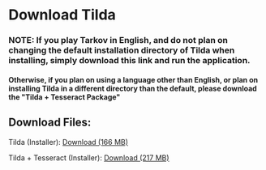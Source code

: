 # Download Tilda
### NOTE: If you play Tarkov in English, and do not plan on changing the default installation directory of Tilda when installing, simply download this link and run the application. 
#### Otherwise, if you plan on using a language other than English, or plan on installing Tilda in a different directory than the default, please download the "Tilda + Tesseract Package" 


## Download Files:

Tilda (Installer): [Download (166 MB)](https://doc-08-6c-docs.googleusercontent.com/docs/securesc/5r28vm3llvbmdsc007ch1gr3smukf7d1/vos57h8r6vhfldmk2sn6c0s0q7ugua03/1659233250000/07834183978761126848/07834183978761126848/1E-wu2AyNY7A0JVa3iEnQYfGDJyVkSHP5?e=download&ax=AI9vYm7BlQ4sXY8GV8G1TrFxyvOYtjIfR4WLFSllmr06HsqdvMKnGDuALUmhBra1XADERudXPPRb2DmxBan1H4NuRTiBm_VE71DXgOWp7E3xQfe5ccSfoeUOsjc9QsdxcuVMnuaYUww_Qst-rQvuXNzsuKH4x5c5s8mRP1Cm3Jtj_Xdr3kH3Jhy2E-m5Z17-BAur8xssvIwuzlP-QSID9_yUIvoXpsXSo88d_n1jbwVX3Zfm1rMTHGv99eNUkw1L385OCeePPepRzwOxzKaucQAfdNJSI3hrd6l3At7MdYeoqJ0M34FZ_ViYG-6Ql7ojMxeBOJuyf0wx1zva3gAG1lWiusp7Ok8d6ZLAYbVg6utUVgYfMyPtPL4w9u2D4a82m6jc0nZb8uKynv0cj8-KdqtFlV7NflrIm4VCRyTXIUKYSVOAu_VM3Vi117E66akvZ2Vc5ihTnQc1m5iDXNNFidPq_Sp2R5qiORRNJGEWrXesRjYdIoKDVpIVLCmlgSWgBA5hopBO1vBEMmaa2n-1kiKvYUCcJSj3PgYgwm57mEWdnAZ2IVdcC4sIk4ZNHrEYmiORc-mjvdwFwkJ1oR6s73M6iSvcXQdlb-DKet1rvU8ZiyG5xMwlb_kDHIV8FegiK-mZ2FjBvxMlO4Esct1SrKmDt9XmbCpKVa6iwqaYVmWpObu-ryTBQ4ZwDOnXGmZ81_Cu0K2W636kR9oZWCWsPRW7JI_ifcUKC9r0Mpd8jyC1vU5xdPy_Hw8GD5CQcYVqlCd48waBxZUFfZSeddbGwVr65FUgxc8&uuid=ccf3d6f5-ab12-412d-af43-b2c89c2f6c8c&authuser=0)

Tilda + Tesseract (Installer): [Download (217 MB)](https://doc-08-6c-docs.googleusercontent.com/docs/securesc/5r28vm3llvbmdsc007ch1gr3smukf7d1/8liei2hbk5rojtru5bbv2b7k4kokqlna/1659233250000/07834183978761126848/07834183978761126848/1T7M5mkd0B9o_j710pZFgK1cQ0d4AIEZC?e=download&ax=AI9vYm4Ii2m5t2ZKEmTohLEKoSujyyCZIZHRpZ8Xs2ihG2faQ-XnBvuj60it6LEvSxUNhWfzapqHw_wYDY2L82R5OPsWOuiXNMHBvYPwrTNESetCp_6bTz7eXcflpN1GmESnJsuIEUfrm3jl4o2qVat_8zQ4BzW1MKW8q2EmmPwe-jJVTKmYXNBvN9u8gt0Lz7_Vc8sOavmGddeA6EA-nAz7jLOKM6n5lUM6J31uacbdjQMf9-Hzh1RHlpeWjiVXdQq5-6d-my65JnRXnC76qB04w3xriWtkIzot5dqmED_A6DKMkprjM-A4brPC2YWfXNnbIGzev3uSmSpxh5YEwonjmmCQKlFuIaWiIl2nxVGoCvGY0fFwPXM6lgA1lYfp6t9NtAL3fUwai6iYpbG8m97z_9mU0E2rxhW6AOAy8VGoyGnyUEpc8Yj81-0uZY5bSACrDBRAMJFxeBaFBjqAaOtfnln9c00PyuicyVdeOSFDyGAMbyDaFDSl4lQgc326DGgdM-z0mblyBu3DiQC-_EaQceF2jOzxesSBs3e2mDSX41OSMZ43UxJo_BjKkHwaJocF4PjvyhKxu_TEgBkQuOUQWwmqTlh27rTw4B1MXdxI7-bcsbUBurx-Q6wZ4xARc2gP13aCkFmSA1fxfcmtZ1w7BAQZ_iA5Fkn8-tqgQbVLxBE5MFqhy7QHgXlnBLvQ_1s2aRZcokwH6xhTSE9CSRKIcujerdtowiQan1uvCdhUNQArBYDpRuQvLOGWaQBhm1NnmRR53FBf_RaqZBuJPDcGbDlfIbg&uuid=1c4da762-f649-45ca-92a4-ac7d8b09b3f9&authuser=0&nonce=c4l5j9o36jlkq&user=07834183978761126848&hash=hgsotqjbatvod8t0ebpgto8d6ogvvg42)
